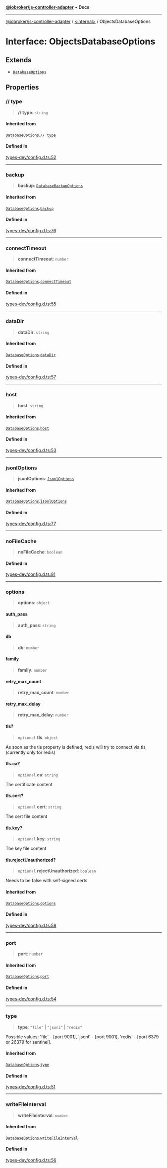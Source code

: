 [**@iobroker/js-controller-adapter**](../../README.md) • **Docs**

***

[@iobroker/js-controller-adapter](../../globals.md) / [\<internal\>](../README.md) / ObjectsDatabaseOptions

# Interface: ObjectsDatabaseOptions

## Extends

- [`DatabaseOptions`](DatabaseOptions.md)

## Properties

### // type

> **// type**: `string`

#### Inherited from

[`DatabaseOptions`](DatabaseOptions.md).[`// type`](DatabaseOptions.md#/%20type)

#### Defined in

[types-dev/config.d.ts:52](https://github.com/ioBroker/ioBroker.js-controller/blob/d7f4b912895e80ffd4c1cbb49decb1de7c0e8ca3/packages/types-dev/config.d.ts#L52)

***

### backup

> **backup**: [`DatabaseBackupOptions`](DatabaseBackupOptions.md)

#### Inherited from

[`DatabaseOptions`](DatabaseOptions.md).[`backup`](DatabaseOptions.md#backup)

#### Defined in

[types-dev/config.d.ts:76](https://github.com/ioBroker/ioBroker.js-controller/blob/d7f4b912895e80ffd4c1cbb49decb1de7c0e8ca3/packages/types-dev/config.d.ts#L76)

***

### connectTimeout

> **connectTimeout**: `number`

#### Inherited from

[`DatabaseOptions`](DatabaseOptions.md).[`connectTimeout`](DatabaseOptions.md#connecttimeout)

#### Defined in

[types-dev/config.d.ts:55](https://github.com/ioBroker/ioBroker.js-controller/blob/d7f4b912895e80ffd4c1cbb49decb1de7c0e8ca3/packages/types-dev/config.d.ts#L55)

***

### dataDir

> **dataDir**: `string`

#### Inherited from

[`DatabaseOptions`](DatabaseOptions.md).[`dataDir`](DatabaseOptions.md#datadir)

#### Defined in

[types-dev/config.d.ts:57](https://github.com/ioBroker/ioBroker.js-controller/blob/d7f4b912895e80ffd4c1cbb49decb1de7c0e8ca3/packages/types-dev/config.d.ts#L57)

***

### host

> **host**: `string`

#### Inherited from

[`DatabaseOptions`](DatabaseOptions.md).[`host`](DatabaseOptions.md#host)

#### Defined in

[types-dev/config.d.ts:53](https://github.com/ioBroker/ioBroker.js-controller/blob/d7f4b912895e80ffd4c1cbb49decb1de7c0e8ca3/packages/types-dev/config.d.ts#L53)

***

### jsonlOptions

> **jsonlOptions**: [`JsonlOptions`](JsonlOptions.md)

#### Inherited from

[`DatabaseOptions`](DatabaseOptions.md).[`jsonlOptions`](DatabaseOptions.md#jsonloptions)

#### Defined in

[types-dev/config.d.ts:77](https://github.com/ioBroker/ioBroker.js-controller/blob/d7f4b912895e80ffd4c1cbb49decb1de7c0e8ca3/packages/types-dev/config.d.ts#L77)

***

### noFileCache

> **noFileCache**: `boolean`

#### Defined in

[types-dev/config.d.ts:81](https://github.com/ioBroker/ioBroker.js-controller/blob/d7f4b912895e80ffd4c1cbb49decb1de7c0e8ca3/packages/types-dev/config.d.ts#L81)

***

### options

> **options**: `object`

#### auth\_pass

> **auth\_pass**: `string`

#### db

> **db**: `number`

#### family

> **family**: `number`

#### retry\_max\_count

> **retry\_max\_count**: `number`

#### retry\_max\_delay

> **retry\_max\_delay**: `number`

#### tls?

> `optional` **tls**: `object`

As soon as the tls property is defined, redis will try to connect via tls (currently only for redis)

#### tls.ca?

> `optional` **ca**: `string`

The certificate content

#### tls.cert?

> `optional` **cert**: `string`

The cert file content

#### tls.key?

> `optional` **key**: `string`

The key file content

#### tls.rejectUnauthorized?

> `optional` **rejectUnauthorized**: `boolean`

Needs to be false with self-signed certs

#### Inherited from

[`DatabaseOptions`](DatabaseOptions.md).[`options`](DatabaseOptions.md#options)

#### Defined in

[types-dev/config.d.ts:58](https://github.com/ioBroker/ioBroker.js-controller/blob/d7f4b912895e80ffd4c1cbb49decb1de7c0e8ca3/packages/types-dev/config.d.ts#L58)

***

### port

> **port**: `number`

#### Inherited from

[`DatabaseOptions`](DatabaseOptions.md).[`port`](DatabaseOptions.md#port)

#### Defined in

[types-dev/config.d.ts:54](https://github.com/ioBroker/ioBroker.js-controller/blob/d7f4b912895e80ffd4c1cbb49decb1de7c0e8ca3/packages/types-dev/config.d.ts#L54)

***

### type

> **type**: `"file"` \| `"jsonl"` \| `"redis"`

Possible values: 'file' - [port 9001], 'jsonl' - [port 9001], 'redis' - [port 6379 or 26379 for sentinel].

#### Inherited from

[`DatabaseOptions`](DatabaseOptions.md).[`type`](DatabaseOptions.md#type)

#### Defined in

[types-dev/config.d.ts:51](https://github.com/ioBroker/ioBroker.js-controller/blob/d7f4b912895e80ffd4c1cbb49decb1de7c0e8ca3/packages/types-dev/config.d.ts#L51)

***

### writeFileInterval

> **writeFileInterval**: `number`

#### Inherited from

[`DatabaseOptions`](DatabaseOptions.md).[`writeFileInterval`](DatabaseOptions.md#writefileinterval)

#### Defined in

[types-dev/config.d.ts:56](https://github.com/ioBroker/ioBroker.js-controller/blob/d7f4b912895e80ffd4c1cbb49decb1de7c0e8ca3/packages/types-dev/config.d.ts#L56)
